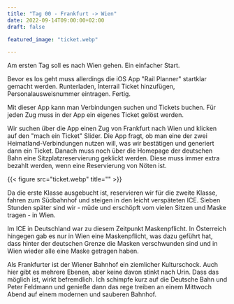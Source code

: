 ```yaml
---
title: "Tag 00 - Frankfurt -> Wien"
date: 2022-09-14T09:00:00+02:00
draft: false

featured_image: "ticket.webp"

---
```


Am ersten Tag soll es nach Wien gehen. Ein einfacher Start.

Bevor es los geht muss allerdings die iOS App "Rail Planner" startklar gemacht
werden. Runterladen, Interrail Ticket hinzufügen, Personalausweisnummer
eintragen. Fertig.

Mit dieser App kann man Verbindungen suchen und Tickets buchen. Für jeden Zug
muss in der App ein eigenes Ticket gelöst werden.

Wir suchen über die App einen Zug von Frankfurt nach Wien und klicken auf den
"mach ein Ticket" Slider. Die App fragt, ob man eine der zwei
Heimatland-Verbindungen nutzen will, was wir bestätigen und generiert dann ein
Ticket. Danach muss noch über die Homepage der deutschen Bahn eine
Sitzplatzreservierung geklickt werden. Diese muss immer extra bezahlt werden,
wenn eine Reservierung von Nöten ist.

{{< figure src="ticket.webp" title="" >}}

Da die erste Klasse ausgebucht ist, reservieren wir für die zweite Klasse,
fahren zum Südbahnhof und steigen in den leicht verspäteten ICE. Sieben Stunden
später sind wir - müde und erschöpft vom vielen Sitzen und Maske tragen - in
Wien.

Im ICE in Deutschland war zu diesem Zeitpunkt Maskenpflicht. In Österreich
hingegen gab es nur in Wien eine Maskenpflicht, was dazu geführt hat, dass
hinter der deutschen Grenze die Masken verschwunden sind und in Wien wieder alle
eine Maske getragen haben.

Als Frankfurter ist der Wiener Bahnhof ein ziemlicher Kulturschock. Auch hier
gibt es mehrere Ebenen, aber keine davon stinkt nach Urin. Dass das möglich ist,
wirkt befremdlich. Ich schimpfe kurz auf die Deutsche Bahn und Peter Feldmann
und genieße dann das rege treiben an einem Mittwoch Abend auf einem modernen
und sauberen Bahnhof.
